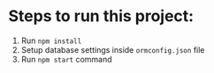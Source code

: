 # Steps to run this project:

1. Run `npm install`
2. Setup database settings inside `ormconfig.json` file
3. Run `npm start` command
